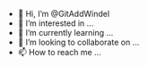 - 👋 Hi, I’m @GitAddWindel
- 👀 I’m interested in ...
- 🌱 I’m currently learning ...
- 💞️ I’m looking to collaborate on ...
- 📫 How to reach me ...

<!---
GitAddWindel/GitAddWindel is a ✨ special ✨ repository because its `README.md` (this file) appears on your GitHub profile.
You can click the Preview link to take a look at your changes.
--->
